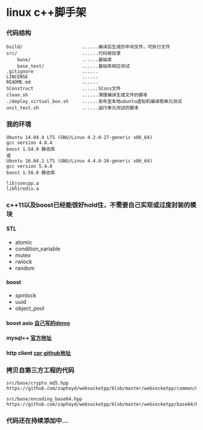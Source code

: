 # linux c++脚手架

### 代码结构

```
build/                      ......编译后生成的中间文件，可执行文件
src/                        ......代码根目录
    base/                   ......基础库
    base_test/              ......基础库相应测试
.gitignore                  ......
LINCENSE                    ......
README.md                   ......
SConstruct                  ......SCons文件
clean.sh                    ......清理编译生成文件的脚本
./deploy_virtual_box.sh     ......发布至本地ubuntu虚拟机编译跑单元测试
unit_test.sh                ......运行单元测试的脚本
```

### 我的环境

```
Ubuntu 14.04.4 LTS (GNU/Linux 4.2.0-27-generic x86_64)
gcc version 4.8.4
boost 1.54.0 静态库
或
Ubuntu 16.04.1 LTS (GNU/Linux 4.4.0-34-generic x86_64)
gcc version 5.4.0
boost 1.58.0 静态库

libjsoncpp.a
libhiredis.a
```

### c++11以及boost已经能很好hold住，不需要自己实现或过度封装的模块

#### STL

* atomic
* condition_variable
* mutex
* rwlock
* random

#### boost

* spinlock
* uuid
* object_pool

#### boost asio [自己写的demo](https://github.com/q191201771/asio-tutorial)

#### mysql++ [官方地址](http://tangentsoft.net/mysql++/)

#### http client [cpr github地址](https://github.com/whoshuu/cpr)

### 拷贝自第三方工程的代码

```
src/base/crypto_md5.hpp
https://github.com/zaphoyd/websocketpp/blob/master/websocketpp/common/md5.hpp

src/base/encoding_base64.hpp
https://github.com/zaphoyd/websocketpp/blob/master/websocketpp/base64/base64.hpp
```

### 代码还在持续添加中...

